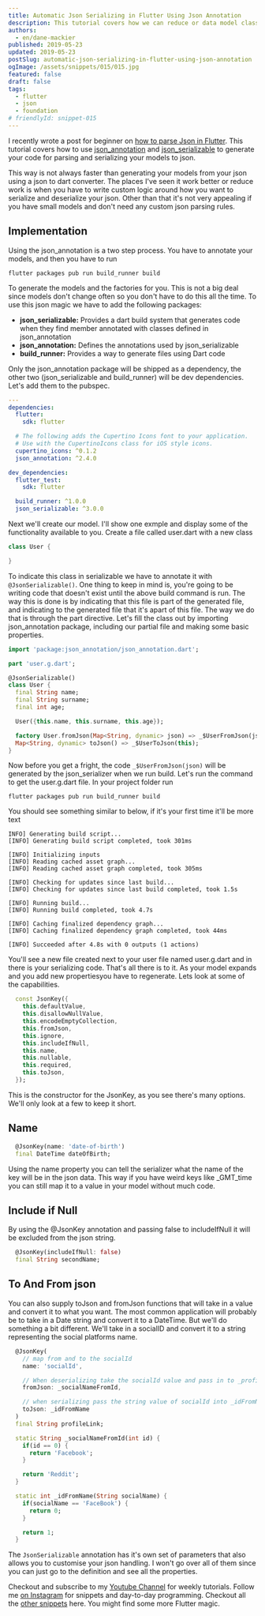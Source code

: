 ```yaml
---
title: Automatic Json Serializing in Flutter Using Json Annotation
description: This tutorial covers how we can reduce or data model classes by using Json Serializable to generate our code for us.
authors:
  - en/dane-mackier
published: 2019-05-23
updated: 2019-05-23
postSlug: automatic-json-serializing-in-flutter-using-json-annotation
ogImage: /assets/snippets/015/015.jpg
featured: false
draft: false
tags:
  - flutter
  - json
  - foundation
# friendlyId: snippet-015
---
```


I recently wrote a post for beginner on [how to parse Json in Flutter](/snippet/how-to-parse-json-in-flutter). This tutorial covers how to use [json_annotation](https://pub.dev/packages/json_annotation) and [json_serializable](https://pub.dev/packages/json_serializable) to generate your code for parsing and serializing your models to json.

This way is not always faster than generating your models from your json using a json to dart converter. The places I've seen it work better or reduce work is when you have to write custom logic around how you want to serialize and deserialize your json. Other than that it's not very appealing if you have small models and don't need any custom json parsing rules.

## Implementation

Using the json_annotation is a two step process. You have to annotate your models, and then you have to run

```
flutter packages pub run build_runner build
```

To generate the models and the factories for you. This is not a big deal since models don't change often so you don't have to do this all the time. To use this json magic we have to add the following packages:

- **json_serializable:** Provides a dart build system that generates code when they find member annotated with classes defined in json_annotation
- **json_annotation:** Defines the annotations used by json_serializable
- **build_runner:** Provides a way to generate files using Dart code

Only the json_annotation package will be shipped as a dependency, the other two (json_serializable and build_runner) will be dev dependencies. Let's add them to the pubspec.

```yaml
---
dependencies:
  flutter:
    sdk: flutter

  # The following adds the Cupertino Icons font to your application.
  # Use with the CupertinoIcons class for iOS style icons.
  cupertino_icons: ^0.1.2
  json_annotation: ^2.4.0

dev_dependencies:
  flutter_test:
    sdk: flutter

  build_runner: ^1.0.0
  json_serializable: ^3.0.0
```

Next we'll create our model. I'll show one exmple and display some of the functionality available to you. Create a file called user.dart with a new class

```dart
class User {

}
```

To indicate this class in serializable we have to annotate it with `@JsonSerializable()`. One thing to keep in mind is, you're going to be writing code that doesn't exist until the above build command is run. The way this is done is by indicating that this file is part of the generated file, and indicating to the generated file that it's apart of this file. The way we do that is through the part directive. Let's fill the class out by importing json_annotation package, including our partial file and making some basic properties.

```dart
import 'package:json_annotation/json_annotation.dart';

part 'user.g.dart';

@JsonSerializable()
class User {
  final String name;
  final String surname;
  final int age;

  User({this.name, this.surname, this.age});

  factory User.fromJson(Map<String, dynamic> json) => _$UserFromJson(json);
  Map<String, dynamic> toJson() => _$UserToJson(this);
}
```

Now before you get a fright, the code `_$UserFromJson(json)` will be generated by the json_serializer when we run build. Let's run the command to get the user.g.dart file. In your project folder run

```
flutter packages pub run build_runner build
```

You should see something similar to below, if it's your first time it'll be more text

```
INFO] Generating build script...
[INFO] Generating build script completed, took 301ms

[INFO] Initializing inputs
[INFO] Reading cached asset graph...
[INFO] Reading cached asset graph completed, took 305ms

[INFO] Checking for updates since last build...
[INFO] Checking for updates since last build completed, took 1.5s

[INFO] Running build...
[INFO] Running build completed, took 4.7s

[INFO] Caching finalized dependency graph...
[INFO] Caching finalized dependency graph completed, took 44ms

[INFO] Succeeded after 4.8s with 0 outputs (1 actions)
```

You'll see a new file created next to your user file named user.g.dart and in there is your serializing code. That's all there is to it. As your model expands and you add new propertiesyou have to regenerate. Lets look at some of the capabilities.

```dart
  const JsonKey({
    this.defaultValue,
    this.disallowNullValue,
    this.encodeEmptyCollection,
    this.fromJson,
    this.ignore,
    this.includeIfNull,
    this.name,
    this.nullable,
    this.required,
    this.toJson,
  });
```

This is the constructor for the JsonKey, as you see there's many options. We'll only look at a few to keep it short.

## Name

```dart
  @JsonKey(name: 'date-of-birth')
  final DateTime dateOfBirth;
```

Using the name property you can tell the serializer what the name of the key will be in the json data. This way if you have weird keys like \_GMT_time you can still map it to a value in your model without much code.

## Include if Null

By using the @JsonKey annotation and passing false to includeIfNull it will be excluded from the json string.

```dart
  @JsonKey(includeIfNull: false)
  final String secondName;
```

## To And From json

You can also supply toJson and fromJson functions that will take in a value and convert it to what you want. The most common application will probably be to take in a Date string and convert it to a DateTime. But we'll do something a bit different. We'll take in a socialID and convert it to a string representing the social platforms name.

```dart
  @JsonKey(
    // map from and to the socialId
    name: 'socialId',

    // When deserializing take the socialId value and pass in to _profileLinkFromId
    fromJson: _socialNameFromId,

    // when serializing pass the string value of socialId into _idFromName and use that value
    toJson: _idFromName
  )
  final String profileLink;

  static String _socialNameFromId(int id) {
    if(id == 0) {
      return 'Facebook';
    }

    return 'Reddit';
  }

  static int _idFromName(String socialName) {
    if(socialName == 'FaceBook') {
      return 0;
    }

    return 1;
  }
```

The `JsonSerializable` annotation has it's own set of parameters that also allows you to customise your json handling. I won't go over all of them since you can just go to the definition and see all the properties.

Checkout and subscribe to my [Youtube Channel](https://www.youtube.com/c/filledstacks?sub_confirmation=1) for weekly tutorials. Follow me [on Instagram](https://www.instagram.com/filledstacks/) for snippets and day-to-day programming. Checkout all the [other snippets](/snippets) here. You might find some more Flutter magic.
